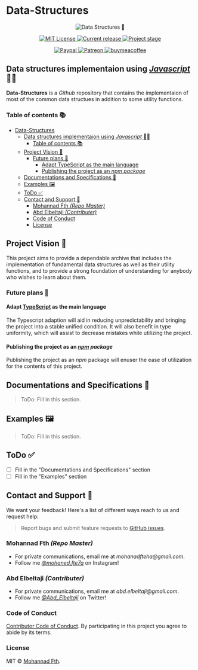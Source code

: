 # Data-Structures

<p align="center">
    <img
    src="https://www.techyloud.com/wp-content/uploads/2022/02/Data-Structure-assignement.jpg"
    align="center" alt="Data Structures 🧱" draggable="false"
    >
</p>
<p align="center">
  <a href="http://opensource.org/licenses/MIT">
    <img alt="MIT License" src="https://img.shields.io/npm/l/express.svg" />
  </a>
  <a href="#">
    <img
        alt="Current release"
        src="https://img.shields.io/static/v1?label=Type&message=utility/archive&color=blue"
    />
  </a>
  <a href="#">
    <img
        src="https://img.shields.io/static/v1?label=Stage&message=Early%20development&color=yellow"
        alt="Project stage" draggable="false"
    />
  </a>
</p>
<p align="center">
<a href="#" rel="nofollow">
    <img
        src="https://img.shields.io/badge/Paypal-Donate-%2300457C.svg?logo=paypal&style=flat"
        alt="Paypal"
        data-canonical-src="https://img.shields.io/badge/Paypal-Donate-%2300457C.svg?logo=buy-me-a-coffee&style=flat"
        style="max-width:100%;"
    />
</a>
<a href="#" rel="nofollow">
    <img
        src="https://camo.githubusercontent.com/c1eeb70a15e52f44437076a15999bb53101157f0/68747470733a2f2f696d672e736869656c64732e696f2f62616467652f50617472656f6e2d537570706f7274212d2532334639363835342e7376673f6c6f676f3d70617472656f6e267374796c653d666c6174"
        alt="Patreon"
        data-canonical-src="https://img.shields.io/badge/Patreon-Support!-%23F96854.svg?logo=patreon&amp;style=flat"
        style="max-width:100%;"
    />
</a>
<a href="#" rel="nofollow">
    <img
        src="https://img.shields.io/badge/Coffee-Donate-%23FF813F.svg?logo=buy-me-a-coffee&style=flat"
        alt="buymeacoffee"
        data-canonical-src="https://img.shields.io/badge/Coffee-Donate-%23FF813F.svg?logo=buy-me-a-coffee&style=flat"
        style="max-width:100%;"
    />
</a>

</p>

## Data structures implementaion using [_Javascript_](https://developer.mozilla.org/en-US/docs/Web/JavaScript) 🧑‍💻

**Data-Structures** is a _Github_ repository that contains the implementaion of most of the common data structues in addition to some utility functions.

### Table of contents 📚

- [Data-Structures](#data-structures)
  - [Data structures implementaion using _Javascript_ 🧑‍💻](#data-structures-implementaion-using-javascript-)
    - [Table of contents 📚](#table-of-contents-)
  - [Project Vision 🎯](#project-vision-)
    - [Future plans 🔮](#future-plans-)
      - [Adapt TypeScript as the main language](#adapt-typescript-as-the-main-language)
      - [Publishing the project as an _npm package_](#publishing-the-project-as-an-npm-package)
  - [Documentations and Specifications 📒](#documentations-and-specifications-)
  - [Examples 🖼️](#examples-️)
  - [ToDo ✅](#todo-)
  - [Contact and Support 📨](#contact-and-support-)
    - [Mohannad Fth _(Repo Master)_](#mohannad-fth-repo-master)
    - [Abd Elbeltaji _(Contributer)_](#abd-elbeltaji-contributer)
    - [Code of Conduct](#code-of-conduct)
    - [License](#license)

## Project Vision 🎯

This project aims to provide a dependable archive that includes the implementation of fundamental data structures as well as their utility functions, and to provide a strong foundation of understanding for anybody who wishes to learn about them.

### Future plans 🔮

#### Adapt [TypeScript](https://www.typescriptlang.org/) as the main language

The Typescript adaption will aid in reducing unpredictability and bringing the project into a stable unified condition.
It will also benefit in type uniformity, which will assist to decrease mistakes while utilizing the project.

#### Publishing the project as an _[npm](https://npmjs.com/) package_

Publishing the project as an _npm_ package will enuser the ease of utilization for the contents of this project.

## Documentations and Specifications 📒

> ToDo: Fill in this section.

## Examples 🖼️

> ToDo: Fill in this section.

## ToDo ✅

- [ ] Fill in the "Documentations and Specifications" section
- [ ] Fill in the "Examples" section

## Contact and Support 📨

We want your feedback! Here's a list of different ways reach to us and request help:

> Report bugs and submit feature requests to [GitHub issues](https://github.com/mohanadft/Data-Structures/issues).

### Mohannad Fth _(Repo Master)_

- For private communications, email me at _mohanadfteha@gmail.com_.
- Follow me [_@mohaned.fte7a_](https://www.instagram.com/mohaned.fte7a/) on Instagram!

### Abd Elbeltaji _(Contributer)_

- For private communications, email me at _abd.elbeltaji@gmail.com_.
- Follow me [_@Abd_Elbeltaji_](https://twitter.com/Abd_Elbeltaji) on Twitter!

### Code of Conduct

[Contributor Code of Conduct](code-of-conduct.md). By participating in this project you agree to abide by its terms.

### License

MIT © [Mohannad Fth](https://github.com/mohanadft).
